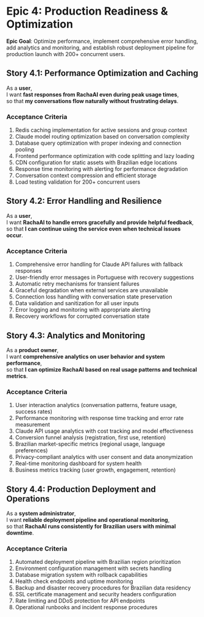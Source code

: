 # Epic 4: Production Readiness & Optimization

**Epic Goal**: Optimize performance, implement comprehensive error handling, add analytics and monitoring, and establish robust deployment pipeline for production launch with 200+ concurrent users.

## Story 4.1: Performance Optimization and Caching

As a **user**,  
I want **fast responses from RachaAI even during peak usage times**,  
so that **my conversations flow naturally without frustrating delays**.

### Acceptance Criteria

1. Redis caching implementation for active sessions and group context
2. Claude model routing optimization based on conversation complexity
3. Database query optimization with proper indexing and connection pooling
4. Frontend performance optimization with code splitting and lazy loading
5. CDN configuration for static assets with Brazilian edge locations
6. Response time monitoring with alerting for performance degradation
7. Conversation context compression and efficient storage
8. Load testing validation for 200+ concurrent users

## Story 4.2: Error Handling and Resilience

As a **user**,  
I want **RachaAI to handle errors gracefully and provide helpful feedback**,  
so that **I can continue using the service even when technical issues occur**.

### Acceptance Criteria

1. Comprehensive error handling for Claude API failures with fallback responses
2. User-friendly error messages in Portuguese with recovery suggestions
3. Automatic retry mechanisms for transient failures
4. Graceful degradation when external services are unavailable
5. Connection loss handling with conversation state preservation
6. Data validation and sanitization for all user inputs
7. Error logging and monitoring with appropriate alerting
8. Recovery workflows for corrupted conversation state

## Story 4.3: Analytics and Monitoring

As a **product owner**,  
I want **comprehensive analytics on user behavior and system performance**,  
so that **I can optimize RachaAI based on real usage patterns and technical metrics**.

### Acceptance Criteria

1. User interaction analytics (conversation patterns, feature usage, success rates)
2. Performance monitoring with response time tracking and error rate measurement
3. Claude API usage analytics with cost tracking and model effectiveness
4. Conversion funnel analysis (registration, first use, retention)
5. Brazilian market-specific metrics (regional usage, language preferences)
6. Privacy-compliant analytics with user consent and data anonymization
7. Real-time monitoring dashboard for system health
8. Business metrics tracking (user growth, engagement, retention)

## Story 4.4: Production Deployment and Operations

As a **system administrator**,  
I want **reliable deployment pipeline and operational monitoring**,  
so that **RachaAI runs consistently for Brazilian users with minimal downtime**.

### Acceptance Criteria

1. Automated deployment pipeline with Brazilian region prioritization
2. Environment configuration management with secrets handling
3. Database migration system with rollback capabilities
4. Health check endpoints and uptime monitoring
5. Backup and disaster recovery procedures for Brazilian data residency
6. SSL certificate management and security headers configuration
7. Rate limiting and DDoS protection for API endpoints
8. Operational runbooks and incident response procedures 